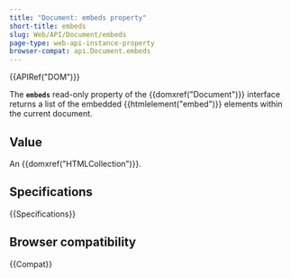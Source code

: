 ```yaml
---
title: "Document: embeds property"
short-title: embeds
slug: Web/API/Document/embeds
page-type: web-api-instance-property
browser-compat: api.Document.embeds
---
```


{{APIRef("DOM")}}

The **`embeds`** read-only property of the
{{domxref("Document")}} interface returns a list of the embedded
{{htmlelement("embed")}} elements within the current document.

## Value

An {{domxref("HTMLCollection")}}.

## Specifications

{{Specifications}}

## Browser compatibility

{{Compat}}
